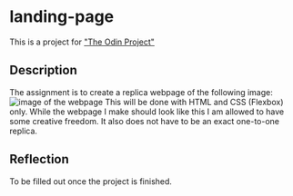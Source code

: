 # landing-page
This is a project for ["The Odin Project"](https://www.theodinproject.com)

## Description
The assignment is to create a replica webpage of the following image:
![image of the webpage](https://cdn.statically.io/gh/TheOdinProject/curriculum/81a5d553f4073e593d23a6ab00d50eef8620796d/foundations/html_css/project/imgs/01.png)
This will be done with HTML and CSS (Flexbox) only. 
While the webpage I make should look like this I am allowed to have some creative freedom. 
It also does not have to be an exact one-to-one replica.

## Reflection
To be filled out once the project is finished.
